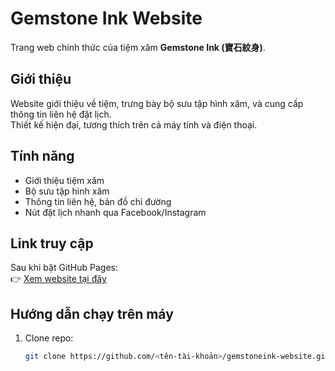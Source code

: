 # Gemstone Ink Website

Trang web chính thức của tiệm xăm **Gemstone Ink (寶石紋身)**.

## Giới thiệu
Website giới thiệu về tiệm, trưng bày bộ sưu tập hình xăm, và cung cấp thông tin liên hệ đặt lịch.  
Thiết kế hiện đại, tương thích trên cả máy tính và điện thoại.

## Tính năng
- Giới thiệu tiệm xăm
- Bộ sưu tập hình xăm
- Thông tin liên hệ, bản đồ chỉ đường
- Nút đặt lịch nhanh qua Facebook/Instagram

## Link truy cập
Sau khi bật GitHub Pages:  
👉 [Xem website tại đây](https://<tên-tài-khoản>.github.io/gemstoneink-website)

## Hướng dẫn chạy trên máy
1. Clone repo:
   ```bash
   git clone https://github.com/<tên-tài-khoản>/gemstoneink-website.git
